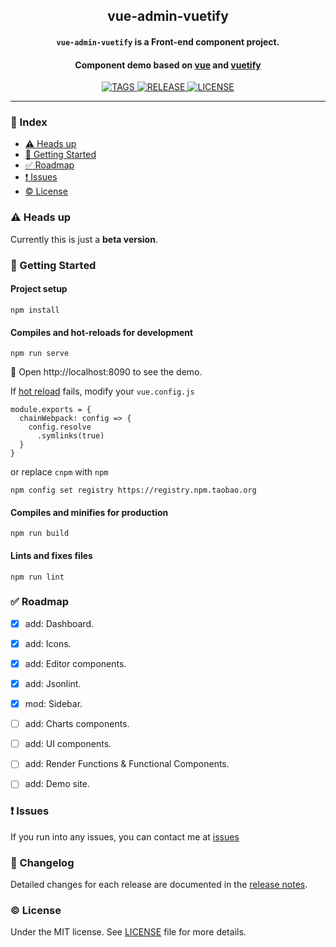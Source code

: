 <!-- ## vue-admin-vuetify -->
<h2 align="center">vue-admin-vuetify</h2>
<p>
  <h4 align="center"><code>vue-admin-vuetify</code> is a Front-end component project.</h4>
  <h4 align="center">Component demo based on <a href="https://github.com/vuejs/vue">vue</a> and <a href="https://github.com/vuetifyjs/vuetify">vuetify</a></h4>
</p>

<p align="center">
  <a href="https://github.com/vasttian/vue-admin-vuetify/tags">
    <img src="https://img.shields.io/github/tag-date/vasttian/vue-admin-vuetify.svg" alt="TAGS">
  </a>
  <a href="https://github.com/vasttian/vue-admin-vuetify/releases">
    <img src="https://img.shields.io/github/release/vasttian/vue-admin-vuetify/all.svg" alt="RELEASE">
  </a>
  <a href="https://github.com/vasttian/vue-admin-vuetify/blob/master/LICENSE">
    <img src="https://img.shields.io/github/license/mashape/apistatus.svg" alt="LICENSE">
  </a>
</p>
<!-- [![GitHub tag](https://img.shields.io/github/tag-date/vasttian/vue-admin-vuetify.svg)](https://github.com/vasttian/vue-admin-vuetify/tags) -->

---

### :page_with_curl: Index
* [:warning: Heads up](#warning-heads-up)
* [:rocket: Getting Started](#rocket-getting-started)
* [:white_check_mark: Roadmap](#white_check_mark-roadmap)
* [:exclamation: Issues](#exclamation-issues)
* [:copyright: License](#copyright-license)

### :warning: Heads up

Currently this is just a **beta version**.

### :rocket: Getting Started
#### Project setup
```
npm install
```

#### Compiles and hot-reloads for development
```
npm run serve
```
:tada: Open http://localhost:8090 to see the demo.

If [hot reload](https://vue-loader.vuejs.org/guide/hot-reload.html#state-preservation-rules) fails,
modify your `vue.config.js`
```
module.exports = {
  chainWebpack: config => {
    config.resolve
      .symlinks(true)
  }
}
```
or replace `cnpm` with `npm`

`npm config set registry https://registry.npm.taobao.org`

#### Compiles and minifies for production
```
npm run build
```

#### Lints and fixes files
```
npm run lint
```

### :white_check_mark: Roadmap
- [x] add: Dashboard.
- [x] add: Icons.
- [x] add: Editor components.
- [x] add: Jsonlint.
- [x] mod: Sidebar.
- [ ] add: Charts components.
- [ ] add: UI components.
- [ ] add: Render Functions & Functional Components.
- [ ] add: Demo site.


### :exclamation: Issues

If you run into any issues, you can contact me at [issues](https://github.com/vasttian/vue-admin-vuetify/issues)

### :memo: Changelog

Detailed changes for each release are documented in the [release notes](https://github.com/vasttian/vue-admin-vuetify/releases).

### :copyright: License

Under the MIT license. See [LICENSE](http://opensource.org/licenses/MIT) file for more details.

